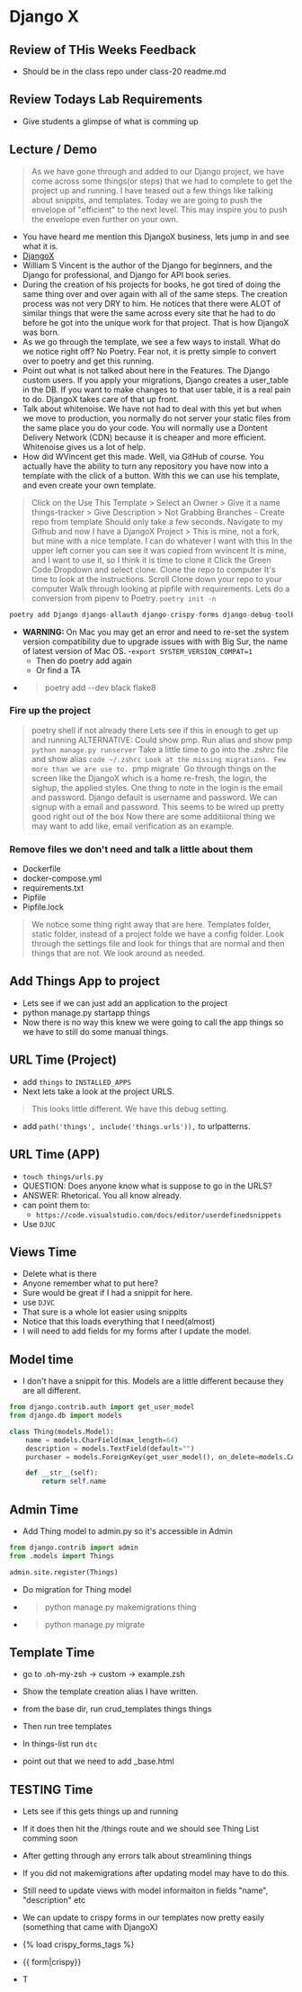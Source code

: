 # Django X

## Review of THis Weeks Feedback

- Should be in the class repo under class-20 readme.md

## Review Todays Lab Requirements

- Give students a glimpse of what is comming up

## Lecture / Demo

> As we have gone through and added to our Django project, we have come across some things(or steps) that we had to complete to get the project up and running. I have teased out a few things like talking about snippits, and templates. Today we are going to push the envelope of "efficient" to the next level. This may inspire you to push the envelope even further on your own.

- You have heard me mention this DjangoX business, lets jump in and see what it is.
- [DjangoX](https://github.com/wsvincent/djangox)
- William S Vincent is the author of the Django for beginners, and the Django for professional, and Django for API book series.
- During the creation of his projects for books, he got tired of doing the same thing over and over again with all of the same steps. The creation process was not very DRY to him. He notices that there were ALOT of similar things that were the same across every site that he had to do before he got into the unique work for that project.  That is how DjangoX was born.
- As we go through the template, we see a few ways to install. What do we notice right off?  No Poetry. Fear not, it is pretty simple to convert over to poetry and get this running.
- Point out what is not talked about here in the Features. The Django custom users. If you apply your migrations, Django creates a user_table in the DB. If you want to make changes to that user table, it is a real pain to do. DjangoX takes care of that up front.
- Talk about whitenoise. We have not had to deal with this yet but when we move to production, you normally do not server your static files from the same place you do your code. You will normally use a Dontent Delivery Network (CDN) because it is cheaper and more efficient. Whitenoise gives us a lot of help.
- How did WVincent get this made. Well, via GitHub of course. You actually have the ability to turn any repository you have now into a template with the click of a button. With this we can use his template, and even create your own template.

> Click on the Use This Template
    > Select an Owner
    > Give it a name things-tracker
    > Give Description
    > Not Grabbing Branches - Create repo from template
> Should only take a few seconds.
> Navigate to my Github and now I have a DjangoX Project
    > This is mine, not a fork, but mine with a nice template. I can do whatever I want with this
> In the upper left corner you can see it was copied from wvincent
> It is mine, and I want to use it, so I think it is time to clone it
> Click the Green Code Dropdown and select clone.
> Clone the repo to computer
> It's time to look at the instructions.  Scroll
> Clone down your repo to your computer
> Walk through looking at pipfile with requirements.
> Lets do a conversion from pipenv to Poetry.
> `poetry init -n`

```python
poetry add Django django-allauth django-crispy-forms django-debug-toolbar whitenoise
```

- **WARNING:** On Mac you may get an error and need to re-set the system version compatibility due to upgrade issues with with Big Sur, the name of latest version of Mac OS.
-```export SYSTEM_VERSION_COMPAT=1```
  - Then do poetry add again
  - Or find a TA
- > poetry add --dev black flake8

### Fire up the project

> poetry shell if not already there
> Lets see if this in enough to get up and running
> ALTERNATIVE: Could show pmp. Run alias and show pmp
>`python manage.py runserver`
> Take a little time to go into the .zshrc file and show alias
> `code ~/.zshrc
> Look at the missing migrations. Few more than we are use to.
>`pmp migrate`
> Go through things on the screen like the DjangoX which is a home re-fresh, the login, the sighup, the applied styles.
> One thing to note in the login is the email and password. Django default is username and password.
> We can signup with a email and password. This seems to be wired up pretty good right out of the box
> Now there are some additiional thing we may want to add like, email verification as an example.

### Remove files we don't need and talk a little about them

- Dockerfile
- docker-compose.yml
- requirements.txt
- Pipfile
- Pipfile.lock

> We notice some thing right away that are here.  Templates folder, static folder, instead of a project folde we have a config folder. Look through the settings file and look for things that are normal and then things that are not. We look around as needed.  

## Add Things App to project

- Lets see if we can just add an application to the project
- python manage.py startapp things
- Now there is no way this knew we were going to call the app things so we have to still do some manual things.

## URL Time (Project)

- add `things` to `INSTALLED_APPS`
- Next lets take a look at the project URLS.

> This looks little different. We have this debug setting.

- add `path('things', include('things.urls')),` to urlpatterns.

## URL Time (APP)

- `touch things/urls.py`
- QUESTION:  Does anyone know what is suppose to go in the URLS?
- ANSWER: Rhetorical.  You all know already.
- can point them to:
  - `https://code.visualstudio.com/docs/editor/userdefinedsnippets`
- Use `DJUC`

## Views Time

- Delete what is there
- Anyone remember what to put here?
- Sure would be great if I had a snippit for here.
- use `DJVC`
- That sure is a whole lot easier using snippits
- Notice that this loads everything that I need(almost)
- I will need to add fields for my forms after I update the model.

## Model time

- I don't have a snippit for this. Models are a little different because they are all different.

```python
from django.contrib.auth import get_user_model
from django.db import models

class Thing(models.Model):
    name = models.CharField(max_length=64)
    description = models.TextField(default="")
    purchaser = models.ForeignKey(get_user_model(), on_delete=models.CASCADE)

    def __str__(self):
        return self.name
```

## Admin Time

- Add Thing model to admin.py so it's accessible in Admin

```python
from django.contrib import admin
from .models import Things

admin.site.register(Things)
```

- Do migration for Thing model
- > python manage.py makemigrations thing
- > python manage.py migrate

## Template Time

- go to .oh-my-zsh -> custom -> example.zsh
- Show the template creation alias I have written.
- from the base dir, run crud_templates things things
- Then run tree templates

- In things-list run `dtc`
- point out that we need to add _base.html
  
## TESTING Time

- Lets see if this gets things up and running
- If it does then hit the /things route and we should see Thing List comming soon
- After getting through any errors talk about streamlining things

- If you did not makemigrations after updating model may have to do this.
- Still need to update views with model informaiton in fields "name", "description" etc

- We can update to crispy forms in our templates now pretty easily (something that came with DjangoX)
- {%  load crispy_forms_tags %}
- {{ form|crispy}}
- T